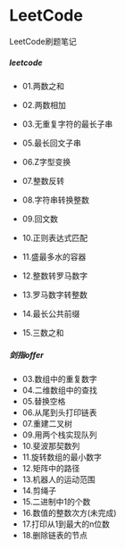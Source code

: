 # LeetCode
LeetCode刷题笔记

##### leetcode
- 01.两数之和
- 02.两数相加
- 03.无重复字符的最长子串 

- 05.最长回文子串
- 06.Z字型变换
- 07.整数反转
- 08.字符串转换整数
- 09.回文数
- 10.正则表达式匹配
- 11.盛最多水的容器
- 12.整数转罗马数字
- 13.罗马数字转整数
- 14.最长公共前缀
- 15.三数之和

##### 剑指offer
- 03.数组中的重复数字
- 04.二维数组中的查找
- 05.替换空格
- 06.从尾到头打印链表
- 07.重建二叉树
- 09.用两个栈实现队列
- 10.斐波那契数列
- 11.旋转数组的最小数字
- 12.矩阵中的路径
- 13.机器人的运动范围
- 14.剪绳子
- 15.二进制中1的个数
- 16.数值的整数次方(未完成)
- 17.打印从1到最大的n位数
- 18.删除链表的节点
